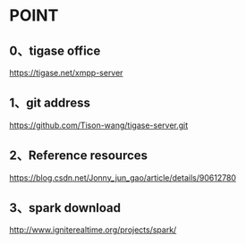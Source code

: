 
# POINT

## 0、tigase office
https://tigase.net/xmpp-server

## 1、git address
https://github.com/Tison-wang/tigase-server.git

## 2、Reference resources
https://blog.csdn.net/Jonny_jun_gao/article/details/90612780

## 3、spark download
http://www.igniterealtime.org/projects/spark/